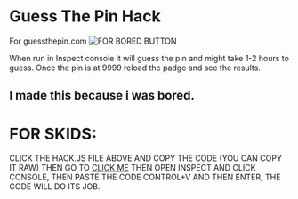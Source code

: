 # Guess The Pin Hack 
For guessthepin.com
![FOR BORED BUTTON](https://www.boredbutton.com/i/bored-button-logo-300-min.png)


When run in Inspect console it will guess the pin and might take 1-2 hours to guess.
Once the pin is at 9999 reload the padge and see the results. 

## I made this because i was bored.

# FOR SKIDS:
CLICK THE HACK.JS FILE ABOVE AND COPY THE CODE (YOU CAN COPY IT RAW) THEN GO TO [CLICK ME](https://www.guessthepin.com/)
THEN OPEN INSPECT AND CLICK CONSOLE, THEN PASTE THE CODE CONTROL+V AND THEN ENTER, THE CODE WILL DO ITS JOB.
